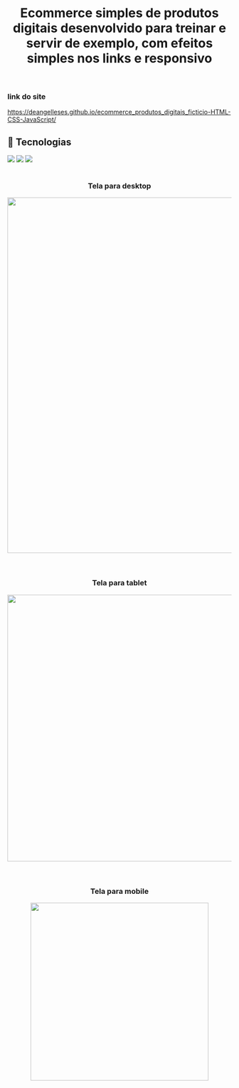 # <h1 align="center">Ecommerce simples de produtos digitais desenvolvido para treinar e servir de exemplo, com efeitos simples nos links e responsivo</h1>
<br>
<h3 align="start">link do site</h3>

<a>https://deangelleses.github.io/ecommerce_produtos_digitais_ficticio-HTML-CSS-JavaScript/</a>
<br>
## 🚀 Tecnologias
<div>
  <img src="https://img.shields.io/badge/HTML-239120?style=for-the-badge&logo=html5&logoColor=white">
  <img src="https://img.shields.io/badge/CSS-239120?&style=for-the-badge&logo=css3&logoColor=white">
  <img src="https://img.shields.io/badge/JavaScript-F7DF1E?style=for-the-badge&logo=javascript&logoColor=black">
</div>
<!-- ## Tecnologias utilizadas durante o curso
* JavaScript
 -->
<!-- ## Tecnologias utilizadas no projeto
* HTML
* CSS -->
<br>
<h3 align="center">Tela para desktop</h3>
<div align="center">
  <img src="https://github.com/DeangellesES/ecommerce_produtos_digitais_ficticio-HTML-CSS-JavaScript/blob/main/desktop.png" width="800">
</div>
<br>
<br>
<h3 align="center">Tela para tablet</h3>
<div align="center">
  <img src="https://github.com/DeangellesES/ecommerce_produtos_digitais_ficticio-HTML-CSS-JavaScript/blob/main/tablet.png" width="600">
</div>
<br>
<br>
<h3 align="center">Tela para mobile</h3>
<div align="center">
  <img src="https://github.com/DeangellesES/ecommerce_produtos_digitais_ficticio-HTML-CSS-JavaScript/blob/main/mobile.png" width="400">
</div>
<br>
